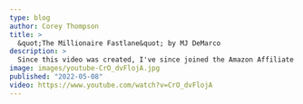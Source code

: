 ```yaml
---
type: blog
author: Corey Thompson
title: >
  &quot;The Millionaire Fastlane&quot; by MJ DeMarco
description: >
  Since this video was created, I've since joined the Amazon Affiliate program. "The Millionaire Fastlane" by MJ DeMarco: ...
image: images/youtube-CrO_dvFlojA.jpg
published: "2022-05-08"
video: https://www.youtube.com/watch?v=CrO_dvFlojA
---
```

